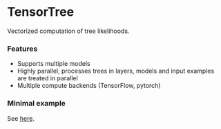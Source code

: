 # TensorTree

Vectorized computation of tree likelihoods.

### Features
- Supports multiple models
- Highly parallel, processes trees in layers, models and input examples are treated in parallel
- Multiple compute backends (TensorFlow, pytorch)

### Minimal example

See [here](https://github.com/felbecker/TensorTree/blob/main/test/example.ipynb).

